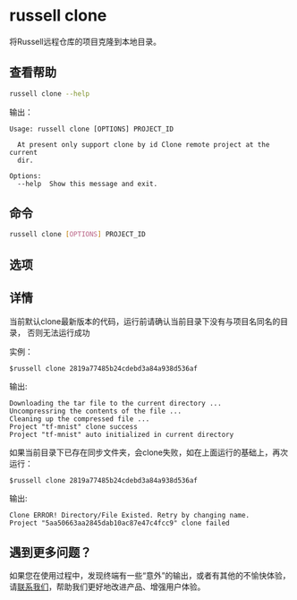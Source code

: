 # russell clone

将Russell远程仓库的项目克隆到本地目录。

## 查看帮助

```bash
russell clone --help
```

输出：

```
Usage: russell clone [OPTIONS] PROJECT_ID

  At present only support clone by id Clone remote project at the current
  dir.

Options:
  --help  Show this message and exit.
```

## 命令

```bash
russell clone [OPTIONS] PROJECT_ID
```

## 选项

## 详情

当前默认clone最新版本的代码，运行前请确认当前目录下没有与项目名同名的目录， 否则无法运行成功

实例：

```
$russell clone 2819a77485b24cdebd3a84a938d536af
```

输出:

```
Downloading the tar file to the current directory ...
Uncompressring the contents of the file ...
Cleaning up the compressed file ...
Project "tf-mnist" clone success
Project "tf-mnist" auto initialized in current directory
```

如果当前目录下已存在同步文件夹，会clone失败，如在上面运行的基础上，再次运行：

```
$russell clone 2819a77485b24cdebd3a84a938d536af
```

输出:

```
Clone ERROR! Directory/File Existed. Retry by changing name.
Project "5aa50663aa2845dab10ac87e47c4fcc9" clone failed
```

## 遇到更多问题？

如果您在使用过程中，发现终端有一些“意外”的输出，或者有其他的不愉快体验，请[联系我们](/contact-us.md)，帮助我们更好地改进产品、增强用户体验。

